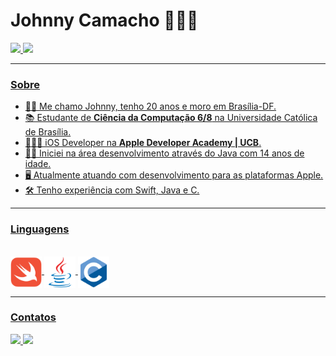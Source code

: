 # Johnny Camacho 👨🏽‍💻

<div>
  <a href="https://github.com/Joh-camacho">
  <img height="150em" src="https://github-readme-stats.vercel.app/api?username=Joh-camacho&show_icons=true&theme=github_dark&include_all_commits=true&count_private=true&hide=stars,issues,prs"/>
  <img height="150em" src="https://github-readme-stats.vercel.app/api/top-langs/?username=Joh-Camacho&langs_count=7&theme=github_dark"/>
</div>
  
---
  
### Sobre

- 👋🏽 Me chamo Johnny, tenho 20 anos e moro em Brasília-DF.
- 📚 Estudante de **Ciência da Computação 6/8** na Universidade Católica de Brasília.
- 👨🏽‍💻 iOS Developer na **Apple Developer Academy | UCB**.
- 👦🏽 Iniciei na área desenvolvimento através do Java com 14 anos de idade.
- 🖥 Atualmente atuando com desenvolvimento para as plataformas Apple.
- 🛠 Tenho experiência com Swift, Java e C.

---

### Linguagens
  
<div style="display: inline_block"><br>
  <img align="center" height="50" width="50" src="https://github.com/devicons/devicon/blob/master/icons/swift/swift-original.svg">
  <img align="center" height="50" width="50" src="https://github.com/devicons/devicon/blob/master/icons/java/java-original.svg">
  <img align="center" height="50" width="50" src="https://github.com/devicons/devicon/blob/master/icons/c/c-original.svg">
</div>

---
  
### Contatos

<a href="https://www.linkedin.com/in/johnny-camacho/">
  <img src="https://img.shields.io/badge/-LinkedIn-%230077B5?style=for-the-badge&logo=linkedin&logoColor=white" target="_blank">
</a>
<a href = "mailto:joh_camacho@outlook.com">
  <img src="https://img.shields.io/badge/-Outlook-%23333?style=for-the-badge&logo=microsoftoutlook&logoColor=blue" target="_blank">
</a>

<!--
**Joh-camacho/Joh-camacho** is a ✨ _special_ ✨ repository because its `README.md` (this file) appears on your GitHub profile.

Here are some ideas to get you started:

- 🔭 I’m currently working on ...
- 🌱 I’m currently learning ...
- 👯 I’m looking to collaborate on ...
- 🤔 I’m looking for help with ...
- 💬 Ask me about ...
- 📫 How to reach me: ...
- 😄 Pronouns: ...
- ⚡ Fun fact: ...

-->
